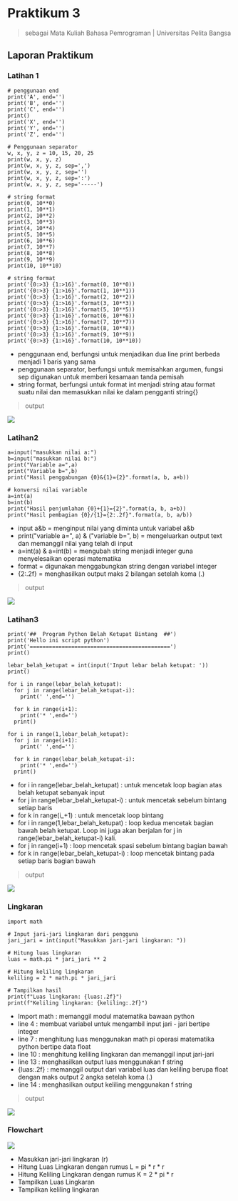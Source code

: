 # Praktikum 3
> sebagai Mata Kuliah Bahasa Pemrograman | Universitas Pelita Bangsa

## Laporan Praktikum
### Latihan 1

    # penggunaan end
    print('A', end='')
    print('B', end='')
    print('C', end='')
    print()
    print('X', end='')
    print('Y', end='')
    print('Z', end='')

    # Penggunaan separator
    w, x, y, z = 10, 15, 20, 25
    print(w, x, y, z)
    print(w, x, y, z, sep=',')
    print(w, x, y, z, sep='')
    print(w, x, y, z, sep=':')
    print(w, x, y, z, sep='-----') 

    # string format
    print(0, 10**0)
    print(1, 10**1)
    print(2, 10**2)
    print(3, 10**3)
    print(4, 10**4)
    print(5, 10**5)
    print(6, 10**6)
    print(7, 10**7)
    print(8, 10**8)
    print(9, 10**9)
    print(10, 10**10) 
 
    # string format
    print('{0:>3} {1:>16}'.format(0, 10**0))
    print('{0:>3} {1:>16}'.format(1, 10**1))
    print('{0:>3} {1:>16}'.format(2, 10**2))
    print('{0:>3} {1:>16}'.format(3, 10**3))
    print('{0:>3} {1:>16}'.format(5, 10**5))
    print('{0:>3} {1:>16}'.format(6, 10**6))
    print('{0:>3} {1:>16}'.format(7, 10**7))
    print('{0:>3} {1:>16}'.format(8, 10**8))
    print('{0:>3} {1:>16}'.format(9, 10**9))
    print('{0:>3} {1:>16}'.format(10, 10**10))
* penggunaan end, berfungsi untuk menjadikan dua line print berbeda menjadi 1 baris yang sama
* penggunaan separator, berfungsi untuk memisahkan argumen, fungsi sep digunakan untuk memberi kesamaan tanda pemisah
* string format, berfungsi untuk format int menjadi string atau format suatu nilai dan memasukkan nilai ke dalam pengganti string{} 

>output
<img src="Screenshot/Latihan1_output.png">

### Latihan2

    a=input("masukkan nilai a:")
    b=input("masukkan nilai b:")
    print("Variable a=",a)
    print("Variable b=",b)
    print("Hasil penggabungan {0}&{1}={2}".format(a, b, a+b))

    # konversi nilai variable
    a=int(a)
    b=int(b)
    print("Hasil penjumlahan {0}+{1}={2}".format(a, b, a+b))
    print("Hasil pembagian {0}/{1}={2:.2f}".format(a, b, a/b))

* input a&b = menginput nilai yang diminta untuk variabel a&b
* print("variable a=", a) & ("variable b=", b) = mengeluarkan output text dan memanggil nilai yang telah di input
* a=int(a) & a=int(b) = mengubah string menjadi integer guna menyelesaikan operasi matematika
* format = digunakan menggabungkan string dengan variabel integer
* {2:.2f} = menghasilkan output maks 2 bilangan setelah koma (.)

>output
<img src="Screenshot/Latihan2_output.png">

### Latihan3

    print('##  Program Python Belah Ketupat Bintang  ##')
    print('Hello ini script python')
    print('============================================')
    print()
 
    lebar_belah_ketupat = int(input('Input lebar belah ketupat: '))
    print()
 
    for i in range(lebar_belah_ketupat):
      for j in range(lebar_belah_ketupat-i):
        print(' ',end='')
     
      for k in range(i+1):
        print('* ',end='')
      print()

    for i in range(1,lebar_belah_ketupat):
      for j in range(i+1):
        print(' ',end='')
     
      for k in range(lebar_belah_ketupat-i):
        print('* ',end='')
      print()

*  for i in range(lebar_belah_ketupat) : untuk mencetak loop bagian atas belah ketupat sebanyak input
*  for j in range(lebar_belah_ketupat-i) : untuk mencetak sebelum bintang setiap baris
*  for k in range(i_+1) : untuk mencetak loop bintang 
*  for i in range(1,lebar_belah_ketupat) : loop kedua mencetak bagian bawah belah ketupat. Loop ini juga akan berjalan  for j in range(lebar_belah_ketupat-i) kali.
*  for j in range(i+1) : loop mencetak spasi sebelum bintang bagian bawah
*  for k in range(lebar_belah_ketupat-i) : loop mencetak bintang pada setiap baris bagian bawah

>output
<img src="Screenshot/Latihan3_output.png">

### Lingkaran
    import math

    # Input jari-jari lingkaran dari pengguna
    jari_jari = int(input("Masukkan jari-jari lingkaran: "))

    # Hitung luas lingkaran
    luas = math.pi * jari_jari ** 2

    # Hitung keliling lingkaran
    keliling = 2 * math.pi * jari_jari

    # Tampilkan hasil
    print(f"Luas lingkaran: {luas:.2f}")
    print(f"Keliling lingkaran: {keliling:.2f}")

* Import math : memanggil modul matematika bawaan python
* line 4 : membuat variabel untuk mengambil input jari - jari bertipe integer
* line 7 : menghitung luas menggunakan math pi operasi matematika python bertipe data float
* line 10 : menghitung keliling lingkaran dan memanggil input jari-jari
* line 13 : menghasilkan output luas menggunakan f string
* {luas:.2f} : memanggil output dari variabel luas dan keliling berupa float dengan maks output 2 angka setelah koma (.)
* line 14 : menghasilkan output keliling menggunakan f string

>output
<img src="Screenshot/Lingkaran_output.png">

### Flowchart

<img src="Screenshot/Flowchart_Pic.png">

* Masukkan jari-jari lingkaran (r)
* Hitung Luas Lingkaran dengan rumus L = pi * r * r
* Hitung Keliling Lingkaran dengan rumus K = 2 * pi * r 
* Tampilkan Luas Lingkaran
* Tampilkan keliling lingkaran
